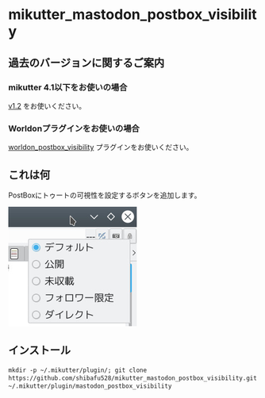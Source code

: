 mikutter_mastodon_postbox_visibility
====

## 過去のバージョンに関するご案内
### mikutter 4.1以下をお使いの場合
[v1.2](https://github.com/shibafu528/mikutter_mastodon_postbox_visibility/tree/1.2) をお使いください。

### Worldonプラグインをお使いの場合
[worldon_postbox_visibility](https://github.com/shibafu528/mikutter_worldon_postbox_visibility) プラグインをお使いください。

## これは何
PostBoxにトゥートの可視性を設定するボタンを追加します。

![sample_image](https://github.com/shibafu528/mikutter_mastodon_postbox_visibility/blob/master/sample_image.jpg)

## インストール
```
mkdir -p ~/.mikutter/plugin/; git clone https://github.com/shibafu528/mikutter_mastodon_postbox_visibility.git ~/.mikutter/plugin/mastodon_postbox_visibility
```

